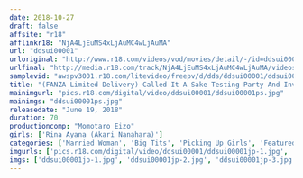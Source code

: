 ```yaml
---
date: 2018-10-27
draft: false
affsite: "r18"
afflinkr18: "NjA4LjEuMS4xLjAuMC4wLjAuMA"
url: "ddsui00001"
urloriginal: "http://www.r18.com/videos/vod/movies/detail/-/id=ddsui00001"
urlfinal: "http://media.r18.com/track/NjA4LjEuMS4xLjAuMC4wLjAuMA/videos/vod/movies/detail/-/id=ddsui00001"
samplevid: "awspv3001.r18.com/litevideo/freepv/d/dds/ddsui00001/ddsui00001_dmb_w.mp4"
title: "(FANZA Limited Delivery) Called It A Sake Testing Party And Invited Pretty Wife Rina (27 Years Old) Slightly Drunk And Defenseless She Becomes Hornier...Alcohol Is An Aphrodisac!!"
mainimgurl: "pics.r18.com/digital/video/ddsui00001/ddsui00001ps.jpg"
mainimgs: "ddsui00001ps.jpg"
releasedate: "June 19, 2018"
duration: 70
productioncomp: "Momotaro Eizo"
girls: ['Rina Ayana (Akari Nanahara)']
categories: ['Married Woman', 'Big Tits', 'Picking Up Girls', 'Featured Actress', 'Drunk Girl', 'Hi-Def', 'DMM Exclusive']
imgurls: ['pics.r18.com/digital/video/ddsui00001/ddsui00001jp-1.jpg', 'pics.r18.com/digital/video/ddsui00001/ddsui00001jp-2.jpg', 'pics.r18.com/digital/video/ddsui00001/ddsui00001jp-3.jpg', 'pics.r18.com/digital/video/ddsui00001/ddsui00001jp-4.jpg', 'pics.r18.com/digital/video/ddsui00001/ddsui00001jp-5.jpg', 'pics.r18.com/digital/video/ddsui00001/ddsui00001jp-6.jpg', 'pics.r18.com/digital/video/ddsui00001/ddsui00001jp-7.jpg', 'pics.r18.com/digital/video/ddsui00001/ddsui00001jp-8.jpg', 'pics.r18.com/digital/video/ddsui00001/ddsui00001jp-9.jpg', 'pics.r18.com/digital/video/ddsui00001/ddsui00001jp-10.jpg', 'pics.r18.com/digital/video/ddsui00001/ddsui00001jp-11.jpg', 'pics.r18.com/digital/video/ddsui00001/ddsui00001jp-12.jpg', 'pics.r18.com/digital/video/ddsui00001/ddsui00001jp-13.jpg', 'pics.r18.com/digital/video/ddsui00001/ddsui00001jp-14.jpg', 'pics.r18.com/digital/video/ddsui00001/ddsui00001jp-15.jpg', 'pics.r18.com/digital/video/ddsui00001/ddsui00001jp-16.jpg', 'pics.r18.com/digital/video/ddsui00001/ddsui00001jp-17.jpg', 'pics.r18.com/digital/video/ddsui00001/ddsui00001jp-18.jpg', 'pics.r18.com/digital/video/ddsui00001/ddsui00001jp-19.jpg', 'pics.r18.com/digital/video/ddsui00001/ddsui00001jp-20.jpg']
imgs: ['ddsui00001jp-1.jpg', 'ddsui00001jp-2.jpg', 'ddsui00001jp-3.jpg', 'ddsui00001jp-4.jpg', 'ddsui00001jp-5.jpg', 'ddsui00001jp-6.jpg', 'ddsui00001jp-7.jpg', 'ddsui00001jp-8.jpg', 'ddsui00001jp-9.jpg', 'ddsui00001jp-10.jpg', 'ddsui00001jp-11.jpg', 'ddsui00001jp-12.jpg', 'ddsui00001jp-13.jpg', 'ddsui00001jp-14.jpg', 'ddsui00001jp-15.jpg', 'ddsui00001jp-16.jpg', 'ddsui00001jp-17.jpg', 'ddsui00001jp-18.jpg', 'ddsui00001jp-19.jpg', 'ddsui00001jp-20.jpg']
---
```

